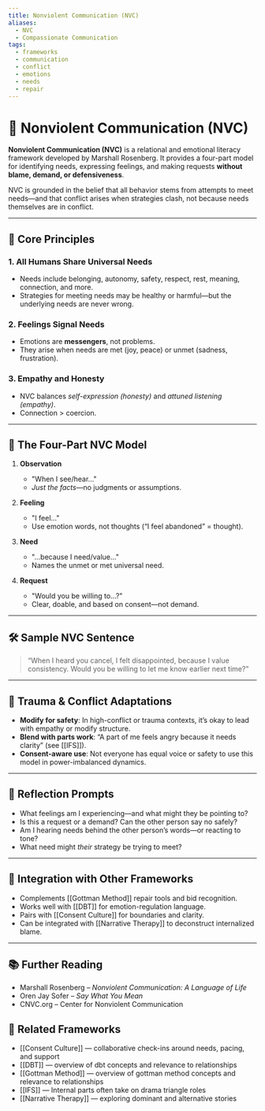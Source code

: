 ```yaml
---
title: Nonviolent Communication (NVC)
aliases:
  - NVC
  - Compassionate Communication
tags:
  - frameworks
  - communication
  - conflict
  - emotions
  - needs
  - repair
---
```


<!-- @format -->

# 💬 Nonviolent Communication (NVC)

**Nonviolent Communication (NVC)** is a relational and emotional literacy framework developed by Marshall Rosenberg. It provides a four-part model for identifying needs, expressing feelings, and making requests **without blame, demand, or defensiveness**.

NVC is grounded in the belief that all behavior stems from attempts to meet needs—and that conflict arises when strategies clash, not because needs themselves are in conflict.

---

## 🧠 Core Principles

### 1. **All Humans Share Universal Needs**

- Needs include belonging, autonomy, safety, respect, rest, meaning, connection, and more.
- Strategies for meeting needs may be healthy or harmful—but the underlying needs are never wrong.

### 2. **Feelings Signal Needs**

- Emotions are **messengers**, not problems.
- They arise when needs are met (joy, peace) or unmet (sadness, frustration).

### 3. **Empathy and Honesty**

- NVC balances _self-expression (honesty)_ and _attuned listening (empathy)_.
- Connection > coercion.

---

## 🔄 The Four-Part NVC Model

1. **Observation**
   - "When I see/hear..."
   - _Just the facts_—no judgments or assumptions.

2. **Feeling**
   - "I feel..."
   - Use emotion words, not thoughts (“I feel abandoned” = thought).

3. **Need**
   - "...because I need/value..."
   - Names the unmet or met universal need.

4. **Request**
   - "Would you be willing to...?"
   - Clear, doable, and based on consent—not demand.

---

## 🛠 Sample NVC Sentence

> “When I heard you cancel, I felt disappointed, because I value consistency. Would you be willing to let me know earlier next time?”

---

## 🧠 Trauma & Conflict Adaptations

- **Modify for safety**: In high-conflict or trauma contexts, it’s okay to lead with empathy or modify structure.
- **Blend with parts work**: “A part of me feels angry because it needs clarity” (see [[IFS]]).
- **Consent-aware use**: Not everyone has equal voice or safety to use this model in power-imbalanced dynamics.

---

## 💬 Reflection Prompts

- What feelings am I experiencing—and what might they be pointing to?
- Is this a request or a demand? Can the other person say no safely?
- Am I hearing needs behind the other person’s words—or reacting to tone?
- What need might _their_ strategy be trying to meet?

---

## 🔄 Integration with Other Frameworks

- Complements [[Gottman Method]] repair tools and bid recognition.
- Works well with [[DBT]] for emotion-regulation language.
- Pairs with [[Consent Culture]] for boundaries and clarity.
- Can be integrated with [[Narrative Therapy]] to deconstruct internalized blame.

---

## 📚 Further Reading

- Marshall Rosenberg – _Nonviolent Communication: A Language of Life_
- Oren Jay Sofer – _Say What You Mean_
- CNVC.org – Center for Nonviolent Communication

## 🔗 Related Frameworks

- [[Consent Culture]] — collaborative check-ins around needs, pacing, and support
- [[DBT]] — overview of dbt concepts and relevance to relationships
- [[Gottman Method]] — overview of gottman method concepts and relevance to relationships
- [[IFS]] — Internal parts often take on drama triangle roles
- [[Narrative Therapy]] — exploring dominant and alternative stories
